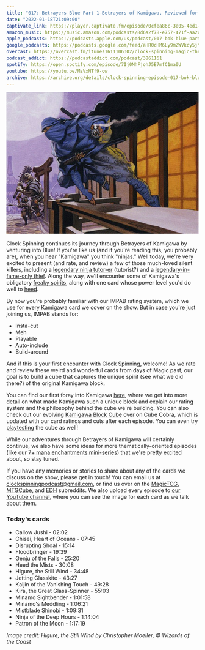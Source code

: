 ```yaml
---
title: "017: Betrayers Blue Part 1—Betrayers of Kamigawa, Reviewed for Cube"
date: "2022-01-18T21:09:00"
captivate_link: https://player.captivate.fm/episode/0cfea86c-3e05-4ed1-9db3-a6e26b67c233
amazon_music: https://music.amazon.com/podcasts/8d6a2f78-e757-471f-aa2c-47afe84c72db/episodes/85dacb28-5e61-43ad-8e25-e31eb9ed4e6a/clock-spinning%E2%80%94magic-the-gathering-history-017-bok-blue-part-1-betrayers-of-kamigawa
apple_podcasts: https://podcasts.apple.com/us/podcast/017-bok-blue-part-1-betrayers-of-kamigawa/id1611106302?i=1000595372162
google_podcasts: https://podcasts.google.com/feed/aHR0cHM6Ly9mZWVkcy5jYXB0aXZhdGUuZm0vY2xvY2stc3Bpbm5pbmcv/episode/MGNmZWE4NmMtM2UwNS00ZWQxLTlkYjMtYTZlMjZiNjdjMjMz?sa=X&ved=0CAUQkfYCahcKEwjo9urqgtP8AhUAAAAAHQAAAAAQAQ
overcast: https://overcast.fm/itunes1611106302/clock-spinning-magic-the-gathering-history
podcast_addict: https://podcastaddict.com/podcast/3861161
spotify: https://open.spotify.com/episode/7Ij0MhFjohJ5E7mfC1ma0U
youtube: https://youtu.be/MzVxNTf9-ow
archive: https://archive.org/details/clock-spinning-episode-017-bok-blue-part-1
---
```


![Higure, the Still Wind](./bok-37-higure-the-still-wind.jpg)

Clock Spinning continues its journey through Betrayers of Kamigawa by venturing into Blue! If you're like us (and if you're reading this, you probably are), when you hear "Kamigawa" you think "ninjas." Well today, we're very excited to present (and rate, and review) a few of those much-loved silent killers, including a [legendary ninja tutor-er](https://scryfall.com/card/bok/37/higure-the-still-wind) (tutorist?) and a [legendary-in-fame-only thief](https://scryfall.com/card/bok/44/ninja-of-the-deep-hours). Along the way, we'll encounter some of Kamigawa's obligatory [freaky spirits](https://scryfall.com/card/bok/32/chisei-heart-of-oceans), along with one card whose power level you'd do well to [heed](https://scryfall.com/card/bok/36/heed-the-mists).

By now you're probably familiar with our IMPAB rating system, which we use for every Kamigawa card we cover on the show. But in case you're just joining us, IMPAB stands for:

 - Insta-cut
 - Meh
 - Playable
 - Auto-include
 - Build-around

And if this is your first encounter with Clock Spinning, welcome! As we rate and review these weird and wonderful cards from days of Magic past, our goal is to build a cube that captures the unique spirit (see what we did there?) of the original Kamigawa block.

You can find our first foray into Kamigawa [here](https://clockspinning.com/episode-1-white-champions-of-kamigawa/), where we get into more detail on what made Kamigawa such a unique block and explain our rating system and the philosophy behind the cube we're building. You can also check out our evolving [Kamigawa Block Cube](https://cubecobra.com/cube/overview/clock-spinning-chk) over on Cube Cobra, which is updated with our card ratings and cuts after each episode. You can even try [playtesting](https://cubecobra.com/cube/playtest/clock-spinning-chk) the cube as well!

While our adventures through Betrayers of Kamigawa will certainly continue, we also have some ideas for more thematically-oriented episodes (like our [7+ mana enchantments mini-series](https://clockspinning.com/episode-13-seven-mana-enchantments-part-1/)) that we're pretty excited about, so stay tuned.

If you have any memories or stories to share about any of the cards we discuss on the show, please get in touch! You can email us at clockspinningpodcast@gmail.com, or find us over on the [MagicTCG](https://www.reddit.com/r/magicTCG/), [MTGCube](https://www.reddit.com/r/mtgcube/), and [EDH](https://www.reddit.com/r/EDH/) subreddits. We also upload every episode to [our YouTube channel](https://www.youtube.com/@clockspinning), where you can see the image for each card as we talk about them.

### Today's cards

* Callow Jushi - 02:02
* Chisei, Heart of Oceans - 07:45
* Disrupting Shoal - 15:14
* Floodbringer - 19:39
* Genju of the Falls - 25:20
* Heed the Mists - 30:08
* Higure, the Still Wind - 34:48
* Jetting Glasskite - 43:27
* Kaijin of the Vanishing Touch - 49:28
* Kira, the Great Glass-Spinner - 55:03
* Minamo Sightbender - 1:01:58
* Minamo's Meddling - 1:06:21
* Mistblade Shinobi - 1:09:31
* Ninja of the Deep Hours - 1:14:04
* Patron of the Moon - 1:17:19

_Image credit: Higure, the Still Wind by Christopher Moeller, © Wizards of the Coast_